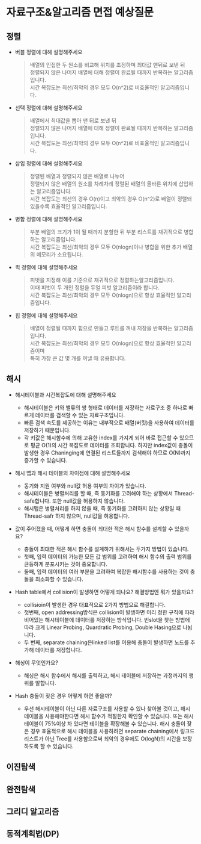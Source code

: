 # 자료구조&알고리즘 면접 예상질문 

## 정렬

- 버블 정렬에 대해 설명해주세요

  > 배열의 인접한 두 원소를 비교해 위치를 조정하며 최대값 맨뒤로 보낸 뒤 <br>정렬되지 않은 나머지 배열에 대해 정렬이 완료될 때까지 반복하는 알고리즘입니다.<br>
  > 시간 복잡도는 최선/최악의 경우 모두 O(n^2)로 비효율적인 알고리즘입니다.
- 선택 정렬에 대해 설명해주세요
  > 배열에서 최대값을 뽑아 맨 뒤로 보낸 뒤 <br>정렬되지 않은 나머지 배열에 대해 정렬이 완료될 때까지 반복하는 알고리즘입니다.<br>
  > 시간 복잡도는 최선/최악의 경우 모두 O(n^2)로 비효율적인 알고리즘입니다.
- 삽입 정렬에 대해 설명해주세요
  > 정렬된 배열과 정렬되지 않은 배열로 나누어 <br>정렬되지 않은 배열의 원소를 차례차례 정렬된 배열의 올바른 위치에 삽입하는 알고리즘입니다.<br>
  > 시간 복잡도는 최선의 경우 O(n)이고 최악의 경우 O(n^2)로 배열이 정렬돼있을수록 효율적인 알고리즘입니다.
- 병합 정렬에 대해 설명해주세요
  > 부분 배열의 크기가 1이 될 때까지 분할한 뒤 부분 리스트를 재귀적으로 병합하는 알고리즘입니다.<br>
  > 시간 복잡도는 최선/최악의 경우 모두 O(nlogn)이나 병합을 위한 추가 배열의 메모리가 소요됩니다.
- 퀵 정렬에 대해 설명해주세요
  > 피벗을 지정해 이를 기준으로 재귀적으로 정렬하는알고리즘입니다. <br>이때 피벗이 두 개인 정렬을 듀얼 피벗 알고리즘이라 합니다.<br>
  > 시간 복잡도는 최선/최악의 경우 모두 O(nlogn)으로 항상 효율적인 알고리즘입니다.
- 힙 정렬에 대해 설명해주세요
  > 배열이 정렬될 때까지 힙으로 만들고 루트를 꺼내 저장을 반복하는 알고리즘입니다.<br>
  > 시간 복잡도는 최선/최악의 경우 모두 O(nlogn)으로 항상 효율적인 알고리즘이며 <br>특히 가장 큰 값 몇 개를 꺼낼 때 유용합니다.

## 해시
- 해시테이블과 시간복잡도에 대해 설명해주세요
    - 해시테이블은 키와 밸류의 쌍 형태로 데이터를 저장하는 자료구조 중 하나로 빠르게 데이터를 검색할 수 있는 자료구조입니다.
    - 빠른 검색 속도를 제공하는 이유는 내부적으로 배열(버킷)을 사용하여 데이터를 저장하기 때문입니다.
    - 각 키값은 해시함수에 의해 고유한 index를 가지게 되어 바로 접근할 수 있으므로 평균 O(1)의 시간 복잡도로 데이터를 조회합니다. 하지만 index값이 충돌이 발생한 경우 Chaninging에 연결된 리스트들까지 검색해야 하므로 O(N)까지 증가할 수 있습니다.
- 해시 맵과 해시 테이블의 차이점에 대해 설명해주세요
    - 동기화 지원 여부와 null값 허용 여부의 차이가 있습니다.
    - 해시테이블은 병렬처리를 할 때, 즉 동기화를 고려해야 하는 상황에서 Thread-safe합니다. 또한 null값을 허용하지 않습니다.
    - 해시맵은 병렬처리를 하지 않을 때, 즉 동기화를 고려하지 않는 상황일 때 Thread-safr 하지 않으며, null값을 허용합니다.
- 값이 주어졌을 때, 어떻게 하면 충돌이 최대한 적은 해시 함수를 설계할 수 있을까요?
    - 충돌이 최대한 적은 해시 함수를 설계하기 위해서는 두가지 방법이 있습니다.
    - 첫째, 입력 데이터의 가능한 모든 값 범위를 고려하여 해시 함수의 출력 범위를 균등하게 분포시키는 것이 중요합니다.
    - 둘째, 입력 데이터의 여러 부분을 고려하여 복잡한 해시함수를 사용하는 것이 충돌을 최소화할 수 있습니다.

- Hash table에서 collision이 발생하면 어떻게 되나요? 해결방법엔 뭐가 있을까요?
  - collisioin이 발생한 경우 대표적으로 2가지 방법으로 해결합니다.
  - 첫번째, open addressing방식은 collision이 발생하면 미리 정한 규칙에 따라 비어있는 해시테이블에 데이터를 저장하는 방식입니다. 빈slot을 찾는 방법에 따라 크게 Linear Probing, Quardratic Probing, Double Hasing으로 나뉩니다.
  - 두 번째, separate chaining은linked list를 이용해 충돌이 발생하면 노드를 추가해 데이터를 저장합니다.
 
- 해싱이 무엇인가요?
  - 해싱은 해시 함수에서 해시를 출력하고, 해시 테이블에 저장하는 과정까지의 행위를 말합니다.

- Hash 충돌이 잦은 경우 어떻게 하면 좋을까?
  - 우선 해시테이블이 아닌 다른 자료구조를 사용할 수 있나 찾아볼 것이고, 해시 테이블을 사용해야한다면 해시 함수가 적절한지 확인할 수 있습니다. 또는 해시 테이블이 75%이상 차 있다면 테이블을 확장해볼 수 있습니다. 해시 충돌이 잦은 경우 효율적으로 해시 테이블을 사용하려면 separate chaining에서 링크드 리스트가 아닌 Tree를 사용함으로써 최악의 경우에도 O(logN)의 시간을 보장하도록 할 수 있습니다.

## 이진탐색

## 완전탐색

## 그리디 알고리즘

## 동적계획법(DP)
